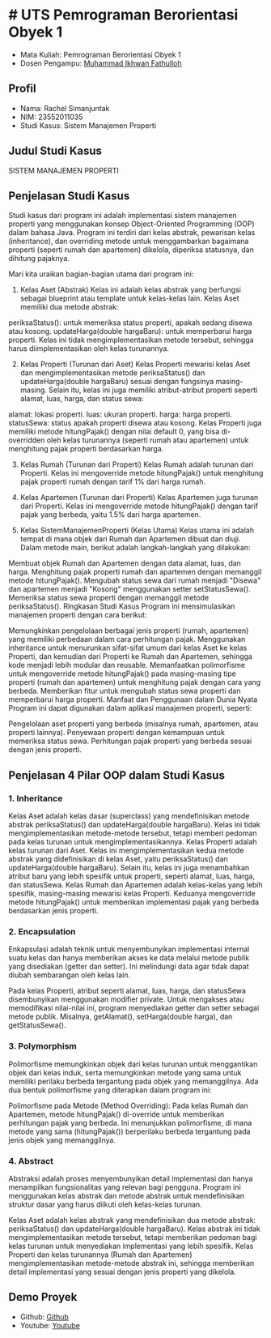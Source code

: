 # # UTS Pemrograman Berorientasi Obyek 1
<ul>
  <li>Mata Kuliah: Pemrograman Berorientasi Obyek 1</li>
  <li>Dosen Pengampu: <a href="https://github.com/Muhammad-Ikhwan-Fathulloh">Muhammad Ikhwan Fathulloh</a></li>
</ul>

## Profil
<ul>
  <li>Nama: Rachel Simanjuntak</li>
  <li>NIM: 23552011035</li>
  <li>Studi Kasus: Sistem Manajemen Properti</li>
</ul>

## Judul Studi Kasus
<p>SISTEM MANAJEMEN PROPERTI</p>

## Penjelasan Studi Kasus
<p>Studi kasus dari program ini adalah implementasi sistem manajemen properti yang menggunakan konsep Object-Oriented Programming (OOP) dalam bahasa Java. Program ini terdiri dari kelas abstrak, pewarisan kelas (inheritance), dan overriding metode untuk menggambarkan bagaimana properti (seperti rumah dan apartemen) dikelola, diperiksa statusnya, dan dihitung pajaknya.

Mari kita uraikan bagian-bagian utama dari program ini:

1. Kelas Aset (Abstrak)
Kelas ini adalah kelas abstrak yang berfungsi sebagai blueprint atau template untuk kelas-kelas lain. Kelas Aset memiliki dua metode abstrak:

periksaStatus(): untuk memeriksa status properti, apakah sedang disewa atau kosong.
updateHarga(double hargaBaru): untuk memperbarui harga properti.
Kelas ini tidak mengimplementasikan metode tersebut, sehingga harus diimplementasikan oleh kelas turunannya.

2. Kelas Properti (Turunan dari Aset)
Kelas Properti mewarisi kelas Aset dan mengimplementasikan metode periksaStatus() dan updateHarga(double hargaBaru) sesuai dengan fungsinya masing-masing. Selain itu, kelas ini juga memiliki atribut-atribut properti seperti alamat, luas, harga, dan status sewa:

alamat: lokasi properti.
luas: ukuran properti.
harga: harga properti.
statusSewa: status apakah properti disewa atau kosong.
Kelas Properti juga memiliki metode hitungPajak() dengan nilai default 0, yang bisa di-overridden oleh kelas turunannya (seperti rumah atau apartemen) untuk menghitung pajak properti berdasarkan harga.

3. Kelas Rumah (Turunan dari Properti)
Kelas Rumah adalah turunan dari Properti. Kelas ini mengoverride metode hitungPajak() untuk menghitung pajak properti rumah dengan tarif 1% dari harga rumah.

4. Kelas Apartemen (Turunan dari Properti)
Kelas Apartemen juga turunan dari Properti. Kelas ini mengoverride metode hitungPajak() dengan tarif pajak yang berbeda, yaitu 1.5% dari harga apartemen.

5. Kelas SistemManajemenProperti (Kelas Utama)
Kelas utama ini adalah tempat di mana objek dari Rumah dan Apartemen dibuat dan diuji. Dalam metode main, berikut adalah langkah-langkah yang dilakukan:

Membuat objek Rumah dan Apartemen dengan data alamat, luas, dan harga.
Menghitung pajak properti rumah dan apartemen dengan memanggil metode hitungPajak().
Mengubah status sewa dari rumah menjadi "Disewa" dan apartemen menjadi "Kosong" menggunakan setter setStatusSewa().
Memeriksa status sewa properti dengan memanggil metode periksaStatus().
Ringkasan Studi Kasus
Program ini mensimulasikan manajemen properti dengan cara berikut:

Memungkinkan pengelolaan berbagai jenis properti (rumah, apartemen) yang memiliki perbedaan dalam cara perhitungan pajak.
Menggunakan inheritance untuk menurunkan sifat-sifat umum dari kelas Aset ke kelas Properti, dan kemudian dari Properti ke Rumah dan Apartemen, sehingga kode menjadi lebih modular dan reusable.
Memanfaatkan polimorfisme untuk mengoverride metode hitungPajak() pada masing-masing tipe properti (rumah dan apartemen) untuk menghitung pajak dengan cara yang berbeda.
Memberikan fitur untuk mengubah status sewa properti dan memperbarui harga properti.
Manfaat dan Penggunaan dalam Dunia Nyata
Program ini dapat digunakan dalam aplikasi manajemen properti, seperti:

Pengelolaan aset properti yang berbeda (misalnya rumah, apartemen, atau properti lainnya).
Penyewaan properti dengan kemampuan untuk memeriksa status sewa.
Perhitungan pajak properti yang berbeda sesuai dengan jenis properti.</p>

## Penjelasan 4 Pilar OOP dalam Studi Kasus

### 1. Inheritance
<p>Kelas Aset adalah kelas dasar (superclass) yang mendefinisikan metode abstrak periksaStatus() dan updateHarga(double hargaBaru). Kelas ini tidak mengimplementasikan metode-metode tersebut, tetapi memberi pedoman pada kelas turunan untuk mengimplementasikannya.
Kelas Properti adalah kelas turunan dari Aset. Kelas ini mengimplementasikan kedua metode abstrak yang didefinisikan di kelas Aset, yaitu periksaStatus() dan updateHarga(double hargaBaru). Selain itu, kelas ini juga menambahkan atribut baru yang lebih spesifik untuk properti, seperti alamat, luas, harga, dan statusSewa.
Kelas Rumah dan Apartemen adalah kelas-kelas yang lebih spesifik, masing-masing mewarisi kelas Properti. Keduanya mengoverride metode hitungPajak() untuk memberikan implementasi pajak yang berbeda berdasarkan jenis properti.</p>

### 2. Encapsulation
<p>Enkapsulasi adalah teknik untuk menyembunyikan implementasi internal suatu kelas dan hanya memberikan akses ke data melalui metode publik yang disediakan (getter dan setter). Ini melindungi data agar tidak dapat diubah sembarangan oleh kelas lain.

Pada kelas Properti, atribut seperti alamat, luas, harga, dan statusSewa disembunyikan menggunakan modifier private.
Untuk mengakses atau memodifikasi nilai-nilai ini, program menyediakan getter dan setter sebagai metode publik. Misalnya, getAlamat(), setHarga(double harga), dan getStatusSewa().</p>

### 3. Polymorphism
<p>Polimorfisme memungkinkan objek dari kelas turunan untuk menggantikan objek dari kelas induk, serta memungkinkan metode yang sama untuk memiliki perilaku berbeda tergantung pada objek yang memanggilnya. Ada dua bentuk polimorfisme yang diterapkan dalam program ini:

Polimorfisme pada Metode (Method Overriding): Pada kelas Rumah dan Apartemen, metode hitungPajak() di-override untuk memberikan perhitungan pajak yang berbeda. Ini menunjukkan polimorfisme, di mana metode yang sama (hitungPajak()) berperilaku berbeda tergantung pada jenis objek yang memanggilnya.</p>

### 4. Abstract
<p>Abstraksi adalah proses menyembunyikan detail implementasi dan hanya menampilkan fungsionalitas yang relevan bagi pengguna. Program ini menggunakan kelas abstrak dan metode abstrak untuk mendefinisikan struktur dasar yang harus diikuti oleh kelas-kelas turunan.

Kelas Aset adalah kelas abstrak yang mendefinisikan dua metode abstrak: periksaStatus() dan updateHarga(double hargaBaru). Kelas abstrak ini tidak mengimplementasikan metode tersebut, tetapi memberikan pedoman bagi kelas turunan untuk menyediakan implementasi yang lebih spesifik.
Kelas Properti dan kelas turunannya (Rumah dan Apartemen) mengimplementasikan metode-metode abstrak ini, sehingga memberikan detail implementasi yang sesuai dengan jenis properti yang dikelola.</p>

## Demo Proyek
<ul>
  <li>Github: <a href="">Github</a></li>
  <li>Youtube: <a href="https://youtu.be/Gu6Op1lRjzA?si=DXWD8ELzW7VebQsM">Youtube</a></li>
</ul>
